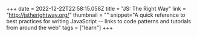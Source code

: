 +++
date = 2022-12-22T22:58:15.058Z
title = "JS: The Right Way"
link = "http://jstherightway.org/"
thumbnail = ""
snippet="A quick reference to best practices for writing JavaScript -- links to code patterns and tutorials from around the web"
tags = ["learn"]
+++
